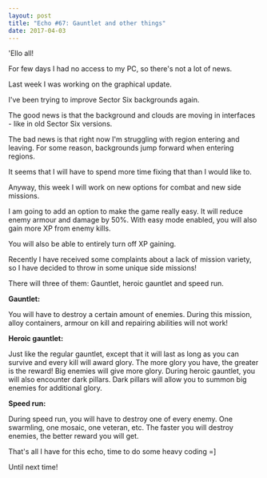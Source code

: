```yaml
---
layout: post
title: "Echo #67: Gauntlet and other things"
date: 2017-04-03
---
```


'Ello all!

For few days I had no access to my PC, so there's not a lot of news.

Last week I was working on the graphical update.

I've been trying to improve Sector Six backgrounds again.

The good news is that the background and clouds are moving in interfaces - like in old Sector Six versions.

The bad news is that right now I'm struggling with region entering and leaving. For some reason, backgrounds jump forward when entering regions.

It seems that I will have to spend more time fixing that than I would like to.

Anyway, this week I will work on new options for combat and new side missions.

I am going to add an option to make the game really easy. It will reduce enemy armour and damage by 50%.
With easy mode enabled, you will also gain more XP from enemy kills.

You will also be able to entirely turn off XP gaining.

Recently I have received some complaints about a lack of mission variety, so I have decided to throw in some unique side missions!

There will three of them: Gauntlet, heroic gauntlet and speed run.

**Gauntlet:**

You will have to destroy a certain amount of enemies.
During this mission, alloy containers, armour on kill and repairing abilities will not work!

**Heroic gauntlet:**

Just like the regular gauntlet, except that it will last as long as you can survive and every kill will award glory.
The more glory you have, the greater is the reward!
Big enemies will give more glory.
During heroic gauntlet, you will also encounter dark pillars.
Dark pillars will allow you to summon big enemies for additional glory.

**Speed run:**

During speed run, you will have to destroy one of every enemy.
One swarmling, one mosaic, one veteran, etc.
The faster you will destroy enemies, the better reward you will get.

That's all I have for this echo, time to do some heavy coding =]

Until next time!
